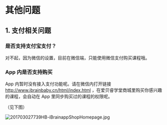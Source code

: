 # 其他问题


## 1. 支付相关问题

### 是否支持支付宝支付？

对不起，因为微信的设置，目前在微信端，只能使用微信支付购买课程哦。

### App 内是否支持购买

App 内暂时没有接入支付功能呢。请在微信内打开链接 http://www.ibrainbaby.cn/html/index.html ，在爱贝睿学堂商城里购买你感兴趣的课程，会自动在 App 里同步购买过的课程的权限呢。

（见下图）

![201703027739HB-iBrainappShopHomepage.jpg](http://pic1.ibraintv.com/201703027739HB-iBrainappShopHomepage.jpg)




